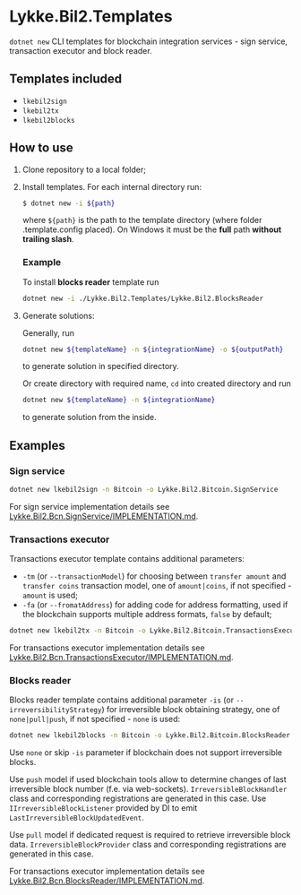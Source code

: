 # Lykke.Bil2.Templates

`dotnet new` CLI templates for blockchain integration services - sign service, transaction executor and block reader.

## Templates included

- `lkebil2sign`
- `lkebil2tx`
- `lkebil2blocks`

## How to use

1. Clone repository to a local folder;
2. Install templates. For each internal directory run:

    ```bash
    $ dotnet new -i ${path}
    ```

    where `${path}` is the path to the template directory (where folder .template.config placed). On Windows it must be the __full__ path __without trailing slash__.

    ### Example

    To install __blocks reader__ template run

    ```bash
    dotnet new -i ./Lykke.Bil2.Templates/Lykke.Bil2.BlocksReader
    ```

3. Generate solutions:

    Generally, run

    ```bash
    dotnet new ${templateName} -n ${integrationName} -o ${outputPath}
    ```

    to generate solution in specified directory.

    Or create directory with required name, `cd` into created directory and run

    ```bash
    dotnet new ${templateName} -n ${integrationName}
    ```

    to generate solution from the inside.

## Examples

### Sign service

```bash
dotnet new lkebil2sign -n Bitcoin -o Lykke.Bil2.Bitcoin.SignService
```

For sign service implementation details see [Lykke.Bil2.Bcn.SignService/IMPLEMENTATION.md](Lykke.Bil2.Bcn.SignService/IMPLEMENTATION.md).

### Transactions executor

Transactions executor template contains additional parameters:

- `-tm` (or `--transactionModel`) for choosing between `transfer amount` and `transfer coins` transaction model, one of `amount|coins`, if not specified - `amount` is used;
- `-fa` (or `--fromatAddress`) for adding code for address formatting, used if the blockchain supports multiple address formats, `false` by default;

```bash
dotnet new lkebil2tx -n Bitcoin -o Lykke.Bil2.Bitcoin.TransactionsExecutor [-tm amount|coins] [-fa]
```
For transactions executor implementation details see [Lykke.Bil2.Bcn.TransactionsExecutor/IMPLEMENTATION.md](Lykke.Bil2.Bcn.TransactionsExecutor/IMPLEMENTATION.md).

### Blocks reader

Blocks reader template contains additional parameter `-is` (or `--irreversibilityStrategy`) for irreversible block obtaining strategy, one of `none|pull|push`, if not specified - `none` is used:

```bash
dotnet new lkebil2blocks -n Bitcoin -o Lykke.Bil2.Bitcoin.BlocksReader [-is none|pull|push]
```

Use `none` or skip `-is` parameter if blockchain does not support irreversible blocks.

Use `push` model if used blockchain tools allow to determine changes of last irreversible block number (f.e. via web-sockets). `IrreversibleBlockHandler` class and corresponding registrations are generated in this case. Use `IIrreversibleBlockListener` provided by DI to emit `LastIrreversibleBlockUpdatedEvent`.

Use `pull` model if dedicated request is required to retrieve irreversible block data. `IrreversibleBlockProvider` class and corresponding registrations are generated in this case.

For transactions executor implementation details see [Lykke.Bil2.Bcn.BlocksReader/IMPLEMENTATION.md](Lykke.Bil2.Bcn.BlocksReader/IMPLEMENTATION.md).
